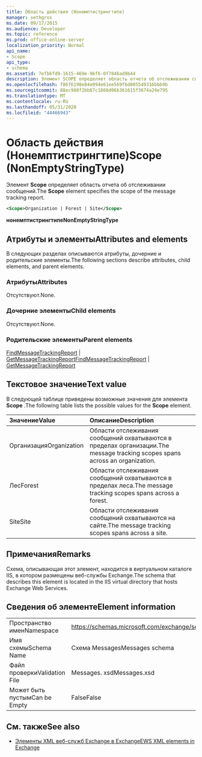 ```yaml
---
title: Область действия (Нонемптистрингтипе)
manager: sethgros
ms.date: 09/17/2015
ms.audience: Developer
ms.topic: reference
ms.prod: office-online-server
localization_priority: Normal
api_name:
- Scope
api_type:
- schema
ms.assetid: 7efb6fd9-1615-469e-96f6-0f7846ad9b44
description: Элемент SCOPE определяет область отчета об отслеживании сообщений.
ms.openlocfilehash: f86f6198e84e094e61ee569f6d005549316bbb9b
ms.sourcegitcommit: 88ec988f2bb67c1866d06b361615f3674a24e795
ms.translationtype: MT
ms.contentlocale: ru-RU
ms.lasthandoff: 05/31/2020
ms.locfileid: "44466943"
---
```

# <a name="scope-nonemptystringtype"></a><span data-ttu-id="997e0-103">Область действия (Нонемптистрингтипе)</span><span class="sxs-lookup"><span data-stu-id="997e0-103">Scope (NonEmptyStringType)</span></span>

<span data-ttu-id="997e0-104">Элемент **Scope** определяет область отчета об отслеживании сообщений.</span><span class="sxs-lookup"><span data-stu-id="997e0-104">The **Scope** element specifies the scope of the message tracking report.</span></span> 
  
```XML
<Scope>Organization | Forest | Site</Scope>
```

 <span data-ttu-id="997e0-105">**нонемптистрингтипе**</span><span class="sxs-lookup"><span data-stu-id="997e0-105">**NonEmptyStringType**</span></span>
## <a name="attributes-and-elements"></a><span data-ttu-id="997e0-106">Атрибуты и элементы</span><span class="sxs-lookup"><span data-stu-id="997e0-106">Attributes and elements</span></span>

<span data-ttu-id="997e0-107">В следующих разделах описываются атрибуты, дочерние и родительские элементы.</span><span class="sxs-lookup"><span data-stu-id="997e0-107">The following sections describe attributes, child elements, and parent elements.</span></span>
  
### <a name="attributes"></a><span data-ttu-id="997e0-108">Атрибуты</span><span class="sxs-lookup"><span data-stu-id="997e0-108">Attributes</span></span>

<span data-ttu-id="997e0-109">Отсутствуют.</span><span class="sxs-lookup"><span data-stu-id="997e0-109">None.</span></span>
  
### <a name="child-elements"></a><span data-ttu-id="997e0-110">Дочерние элементы</span><span class="sxs-lookup"><span data-stu-id="997e0-110">Child elements</span></span>

<span data-ttu-id="997e0-111">Отсутствуют.</span><span class="sxs-lookup"><span data-stu-id="997e0-111">None.</span></span>
  
### <a name="parent-elements"></a><span data-ttu-id="997e0-112">Родительские элементы</span><span class="sxs-lookup"><span data-stu-id="997e0-112">Parent elements</span></span>

<span data-ttu-id="997e0-113">[FindMessageTrackingReport](findmessagetrackingreport.md)  |  [GetMessageTrackingReport](getmessagetrackingreport.md)</span><span class="sxs-lookup"><span data-stu-id="997e0-113">[FindMessageTrackingReport](findmessagetrackingreport.md) | [GetMessageTrackingReport](getmessagetrackingreport.md)</span></span>
  
## <a name="text-value"></a><span data-ttu-id="997e0-114">Текстовое значение</span><span class="sxs-lookup"><span data-stu-id="997e0-114">Text value</span></span>

<span data-ttu-id="997e0-115">В следующей таблице приведены возможные значения для элемента **Scope** .</span><span class="sxs-lookup"><span data-stu-id="997e0-115">The following table lists the possible values for the **Scope** element.</span></span> 
  
|<span data-ttu-id="997e0-116">**Значение**</span><span class="sxs-lookup"><span data-stu-id="997e0-116">**Value**</span></span>|<span data-ttu-id="997e0-117">**Описание**</span><span class="sxs-lookup"><span data-stu-id="997e0-117">**Description**</span></span>|
|:-----|:-----|
|<span data-ttu-id="997e0-118">Организация</span><span class="sxs-lookup"><span data-stu-id="997e0-118">Organization</span></span>  <br/> |<span data-ttu-id="997e0-119">Области отслеживания сообщений охватываются в пределах организации.</span><span class="sxs-lookup"><span data-stu-id="997e0-119">The message tracking scopes spans across an organization.</span></span>  <br/> |
|<span data-ttu-id="997e0-120">Лес</span><span class="sxs-lookup"><span data-stu-id="997e0-120">Forest</span></span>  <br/> |<span data-ttu-id="997e0-121">Области отслеживания сообщений охватываются в пределах леса.</span><span class="sxs-lookup"><span data-stu-id="997e0-121">The message tracking scopes spans across a forest.</span></span>  <br/> |
|<span data-ttu-id="997e0-122">Site</span><span class="sxs-lookup"><span data-stu-id="997e0-122">Site</span></span>  <br/> |<span data-ttu-id="997e0-123">Области отслеживания сообщений охватываются на сайте.</span><span class="sxs-lookup"><span data-stu-id="997e0-123">The message tracking scopes spans across a site.</span></span>  <br/> |
   
## <a name="remarks"></a><span data-ttu-id="997e0-124">Примечания</span><span class="sxs-lookup"><span data-stu-id="997e0-124">Remarks</span></span>

<span data-ttu-id="997e0-125">Схема, описывающая этот элемент, находится в виртуальном каталоге IIS, в котором размещены веб-службы Exchange.</span><span class="sxs-lookup"><span data-stu-id="997e0-125">The schema that describes this element is located in the IIS virtual directory that hosts Exchange Web Services.</span></span>
  
## <a name="element-information"></a><span data-ttu-id="997e0-126">Сведения об элементе</span><span class="sxs-lookup"><span data-stu-id="997e0-126">Element information</span></span>

|||
|:-----|:-----|
|<span data-ttu-id="997e0-127">Пространство имен</span><span class="sxs-lookup"><span data-stu-id="997e0-127">Namespace</span></span>  <br/> |https://schemas.microsoft.com/exchange/services/2006/messages  <br/> |
|<span data-ttu-id="997e0-128">Имя схемы</span><span class="sxs-lookup"><span data-stu-id="997e0-128">Schema Name</span></span>  <br/> |<span data-ttu-id="997e0-129">Схема Messages</span><span class="sxs-lookup"><span data-stu-id="997e0-129">Messages schema</span></span>  <br/> |
|<span data-ttu-id="997e0-130">Файл проверки</span><span class="sxs-lookup"><span data-stu-id="997e0-130">Validation File</span></span>  <br/> |<span data-ttu-id="997e0-131">Messages. xsd</span><span class="sxs-lookup"><span data-stu-id="997e0-131">Messages.xsd</span></span>  <br/> |
|<span data-ttu-id="997e0-132">Может быть пустым</span><span class="sxs-lookup"><span data-stu-id="997e0-132">Can be Empty</span></span>  <br/> |<span data-ttu-id="997e0-133">False</span><span class="sxs-lookup"><span data-stu-id="997e0-133">False</span></span>  <br/> |
   
## <a name="see-also"></a><span data-ttu-id="997e0-134">См. также</span><span class="sxs-lookup"><span data-stu-id="997e0-134">See also</span></span>



- [<span data-ttu-id="997e0-135">Элементы XML веб-служб Exchange в Exchange</span><span class="sxs-lookup"><span data-stu-id="997e0-135">EWS XML elements in Exchange</span></span>](ews-xml-elements-in-exchange.md)

